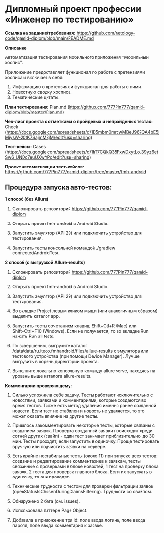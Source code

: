 # **Дипломный проект профессии «Инженер по тестированию»**

**Ссылка на задание/требования:** https://github.com/netology-code/qamid-diplom/blob/main/README.md

**Описание**

Автоматизация тестирования мобильного приложения "Мобильный хоспис".

Приложение предоставляет функционал по работе с претензиями хосписа и включает в себя:

1. Информацию о претензиях и функционал для работы с ними.
2. Новостную сводку хосписа.
3. Тематические цитаты.

**План тестирования:** Plan.md (https://github.com/777Pin777/qamid-diplom/blob/master/Plan.md)

**Чек-лист проекта с отметками о пройденых и непройденых тестах:** Check (https://docs.google.com/spreadsheets/d/1D5mbm0mrcwMBeJ967QA4bE5jMiysW-20tK7SajmM3jM/edit?usp=sharing)

**Тест-кейсы:** Cases (https://docs.google.com/spreadsheets/d/1hT7CQkQ35FxwDxytLo_39yz6etSw6_UNDc7euUXwYPo/edit?usp=sharing)

**Проект автоматизации тест-кейсов:**
https://github.com/777Pin777/qamid-diplom/tree/master/fmh-android

## **Процедура запуска авто-тестов:**

**1 способ (без Allure)**

1. Склонировать репозиторий https://github.com/777Pin777/qamid-diplom

2. Открыть проект fmh-android в Android Studio.

3. Запустить эмулятор (API 29) или подключить устройство для тестирования.

4. Запустить тесты консольной командой ./gradlew connectedAndroidTest.

**2 способ (с выгрузкой Allure-results)**

1. Склонировать репозиторий https://github.com/777Pin777/qamid-diplom

2. Открыть проект fmh-android в Android Studio.

3. Запустить эмулятор (API 29) или подключить устройство для тестирования.

4. Во вкладке Project левым кликом мыши (или аналогичным образом) выделить каталог app.

5. Запустить тесты сочетанием клавиш Shift+Ctl+R (Mac) или Shift+Ctrl+F10 (Windows). Если не получается, то во вкладке Run нажать Run all tests.

6. По завершению, выгрузите каталог /data/data/ru.iteco.fmhandroid/files/allure-results с эмулятора или тестового устройства (при помощи Device Manager). Лучше выгрузить в корень директории проекта.

7. Выполните локально консольную команду allure serve, находясь на уровень выше каталога allure-results.

**Комментарии проверяющему:**

1. Сильно усложнила себе задачу. Тесты работают исключительно с новостями, заявками и комментариями, которые создаются во время тестов. Также есть метод удаления именно ранее созданной новости. Если тест не стабилен и новость не удаляется, то это может оказать влияние на другие тесты.

2. Пришлось закомментировать некоторые тесты, которые связаны с созданием заявок. Проверка созданной заявки происходит среди сотней других (свайп) - один тест занимает приблизительно, до 30 мин. Тесты проходят, если запустить в одиночку. Проще тестировать вручную или подчистить заявки на сервере.

3. Есть крайне нестабильные тесты (около 11) при запуске всех тестов: создание и редактирование комментариев к заявкам, тесты, связанные с проверками в блоке новостей, 1 тест на проверку блока заявок, 2 теста для проверок главного блока. Если их запускать в одиночку, то они проходят.

4. Технические трудности с тестом для проверки фильтрации заявок (openStatusIsChosenDuringClaimsFiltering). Трудности со свайпом.

5. Обнаружено 2 бага (см. issues).

6. Использовала паттерн Page Object.

7. Добавила в приложение три id: поле ввода логина, поле ввода пароля, поле ввода комментария к заявке.
